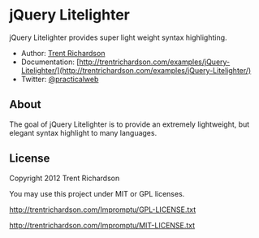 jQuery Litelighter
==================
jQuery Litelighter provides super light weight syntax highlighting.

- Author: [Trent Richardson](http://trentrichardson.com)
- Documentation: [http://trentrichardson.com/examples/jQuery-Litelighter/](http://trentrichardson.com/examples/jQuery-Litelighter/)
- Twitter: [@practicalweb](http://twitter.com/practicalweb)

About
-----
The goal of jQuery Litelighter is to provide an extremely lightweight, but elegant syntax highlight to many languages.

License
-------
Copyright 2012 Trent Richardson

You may use this project under MIT or GPL licenses.

http://trentrichardson.com/Impromptu/GPL-LICENSE.txt

http://trentrichardson.com/Impromptu/MIT-LICENSE.txt